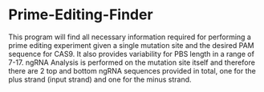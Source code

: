 # Prime-Editing-Finder

This program will find all necessary information required for performing a prime editing experiment given a single mutation site and the desired PAM sequence for CAS9. It also provides variability for PBS length in a range of 7-17. ngRNA Analysis is performed on the mutation site itself and therefore there are 2 top and bottom ngRNA sequences provided in total, one for the plus strand (input strand) and one for the minus strand.
